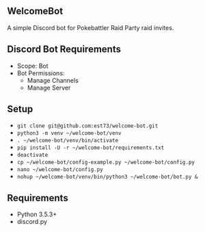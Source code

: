 ## WelcomeBot

A simple Discord bot for Pokebattler Raid Party raid invites.

## Discord Bot Requirements

- Scope: Bot
- Bot Permissions:
  - Manage Channels
  - Manage Server
    
## Setup

- `git clone git@github.com:est73/welcome-bot.git`
- `python3 -m venv ~/welcome-bot/venv`
- `. ~/welcome-bot/venv/bin/activate`
- `pip install -U -r ~/welcome-bot/requirements.txt`
- `deactivate`
- `cp ~/welcome-bot/config-example.py ~/welcome-bot/config.py`
- `nano ~/welcome-bot/config.py`
- `nohup ~/welcome-bot/venv/bin/python3 ~/welcome-bot/bot.py &`

## Requirements

- Python 3.5.3+
- discord.py